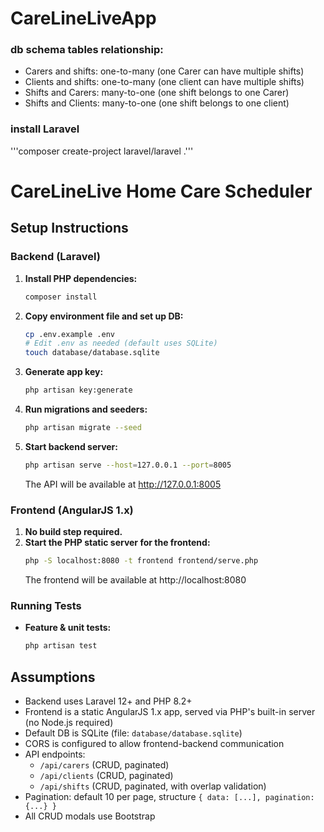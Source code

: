 # CareLineLiveApp

### db schema tables relationship:
- Carers and shifts: one-to-many (one Carer can have multiple shifts)
- Clients and shifts: one-to-many (one client can have multiple shifts)
- Shifts and Carers: many-to-one (one shift belongs to one Carer)
- Shifts and Clients: many-to-one (one shift belongs to one client)

### install Laravel
'''composer create-project laravel/laravel .'''

# CareLineLive Home Care Scheduler

## Setup Instructions

### Backend (Laravel)
1. **Install PHP dependencies:**
   ```sh
   composer install
   ```
2. **Copy environment file and set up DB:**
   ```sh
   cp .env.example .env
   # Edit .env as needed (default uses SQLite)
   touch database/database.sqlite
   ```
3. **Generate app key:**
   ```sh
   php artisan key:generate
   ```
4. **Run migrations and seeders:**
   ```sh
   php artisan migrate --seed
   ```
5. **Start backend server:**
   ```sh
   php artisan serve --host=127.0.0.1 --port=8005
   ```
   The API will be available at http://127.0.0.1:8005

### Frontend (AngularJS 1.x)
1. **No build step required.**
2. **Start the PHP static server for the frontend:**
   ```sh
   php -S localhost:8080 -t frontend frontend/serve.php
   ```
   The frontend will be available at http://localhost:8080

### Running Tests
- **Feature & unit tests:**
  ```sh
  php artisan test
  ```

## Assumptions
- Backend uses Laravel 12+ and PHP 8.2+
- Frontend is a static AngularJS 1.x app, served via PHP's built-in server (no Node.js required)
- Default DB is SQLite (file: `database/database.sqlite`)
- CORS is configured to allow frontend-backend communication
- API endpoints:
  - `/api/carers` (CRUD, paginated)
  - `/api/clients` (CRUD, paginated)
  - `/api/shifts` (CRUD, paginated, with overlap validation)
- Pagination: default 10 per page, structure `{ data: [...], pagination: {...} }`
- All CRUD modals use Bootstrap
